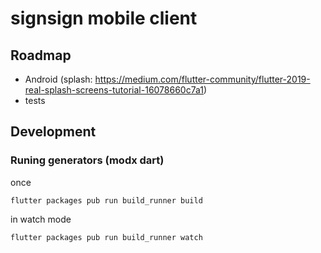 # signsign mobile client

## Roadmap

* Android (splash: https://medium.com/flutter-community/flutter-2019-real-splash-screens-tutorial-16078660c7a1)
* tests

## Development

### Runing generators (modx dart)

once
```
flutter packages pub run build_runner build
```

in watch mode
```
flutter packages pub run build_runner watch
```
